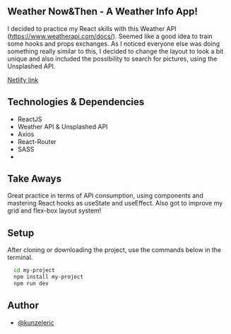 ## Weather Now&Then - A Weather Info App!

I decided to practice my React skills with this Weather API (https://www.weatherapi.com/docs/). Seemed like a good idea to train some hooks and props exchanges.
As I noticed everyone else was doing something really similar to this, I decided to change the layout to look a bit unique and also included the possibility to search for pictures, using the Unsplashed API.

<a href="https://weather-react-nowandthen.netlify.app/" target="_blank">Netlify link<a/>

## Technologies & Dependencies

- ReactJS
- Weather API & Unsplashed API
- Axios
- React-Router
- SASS
- 
  
## Take Aways

Great practice in terms of API consumption, using components and mastering React hooks as useState and useEffect.
Also got to improve my grid and flex-box layout system!

## Setup

After cloning or downloading the project, use the commands below in the terminal.

```bash
  cd my-project
  npm install my-project
  npm run dev
```
    
## Author

- [@kunzeleric](https://www.github.com/kunzeleric)

